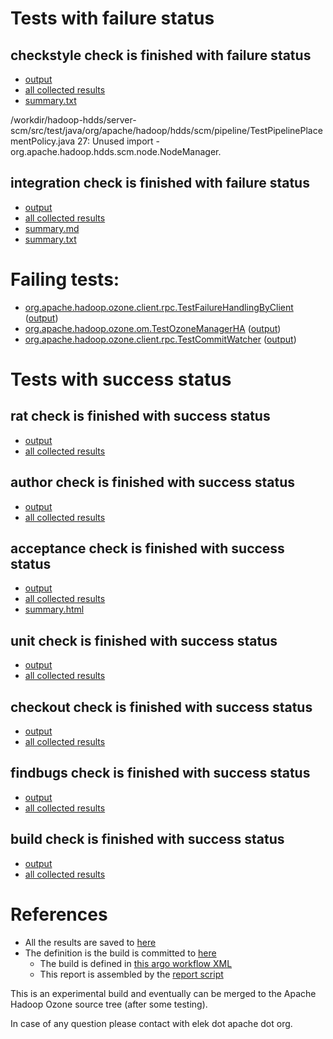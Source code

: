 # Tests with failure status

## checkstyle check is finished with failure status

   * [output](https://raw.githubusercontent.com/elek/ozone-ci/master/pr/pr-hdds-1569-m8pq5/checkstyle/output.log)
   * [all collected results](https://github.com/elek/ozone-ci/tree/master/pr/pr-hdds-1569-m8pq5/checkstyle)
   * [summary.txt](https://github.com/elek/ozone-ci/tree/master/pr/pr-hdds-1569-m8pq5/checkstyle/summary.txt)

/workdir/hadoop-hdds/server-scm/src/test/java/org/apache/hadoop/hdds/scm/pipeline/TestPipelinePlacementPolicy.java
 27: Unused import - org.apache.hadoop.hdds.scm.node.NodeManager.

## integration check is finished with failure status

   * [output](https://raw.githubusercontent.com/elek/ozone-ci/master/pr/pr-hdds-1569-m8pq5/integration/output.log)
   * [all collected results](https://github.com/elek/ozone-ci/tree/master/pr/pr-hdds-1569-m8pq5/integration)
   * [summary.md](https://github.com/elek/ozone-ci/tree/master/pr/pr-hdds-1569-m8pq5/integration/summary.md)
   * [summary.txt](https://github.com/elek/ozone-ci/tree/master/pr/pr-hdds-1569-m8pq5/integration/summary.txt)

# Failing tests: 

 * [org.apache.hadoop.ozone.client.rpc.TestFailureHandlingByClient](hadoop-ozone/integration-test/org.apache.hadoop.ozone.client.rpc.TestFailureHandlingByClient.txt) ([output](hadoop-ozone/integration-test/org.apache.hadoop.ozone.client.rpc.TestFailureHandlingByClient-output.txt/))
 * [org.apache.hadoop.ozone.om.TestOzoneManagerHA](hadoop-ozone/integration-test/org.apache.hadoop.ozone.om.TestOzoneManagerHA.txt) ([output](hadoop-ozone/integration-test/org.apache.hadoop.ozone.om.TestOzoneManagerHA-output.txt/))
 * [org.apache.hadoop.ozone.client.rpc.TestCommitWatcher](hadoop-ozone/integration-test/org.apache.hadoop.ozone.client.rpc.TestCommitWatcher.txt) ([output](hadoop-ozone/integration-test/org.apache.hadoop.ozone.client.rpc.TestCommitWatcher-output.txt/))


# Tests with success status

## rat check is finished with success status

   * [output](https://raw.githubusercontent.com/elek/ozone-ci/master/pr/pr-hdds-1569-m8pq5/rat/output.log)
   * [all collected results](https://github.com/elek/ozone-ci/tree/master/pr/pr-hdds-1569-m8pq5/rat)


## author check is finished with success status

   * [output](https://raw.githubusercontent.com/elek/ozone-ci/master/pr/pr-hdds-1569-m8pq5/author/output.log)
   * [all collected results](https://github.com/elek/ozone-ci/tree/master/pr/pr-hdds-1569-m8pq5/author)


## acceptance check is finished with success status

   * [output](https://raw.githubusercontent.com/elek/ozone-ci/master/pr/pr-hdds-1569-m8pq5/acceptance/output.log)
   * [all collected results](https://github.com/elek/ozone-ci/tree/master/pr/pr-hdds-1569-m8pq5/acceptance)
   * [summary.html](https://elek.github.io/ozone-ci/pr/pr-hdds-1569-m8pq5/acceptance/summary.html)


## unit check is finished with success status

   * [output](https://raw.githubusercontent.com/elek/ozone-ci/master/pr/pr-hdds-1569-m8pq5/unit/output.log)
   * [all collected results](https://github.com/elek/ozone-ci/tree/master/pr/pr-hdds-1569-m8pq5/unit)


## checkout check is finished with success status

   * [output](https://raw.githubusercontent.com/elek/ozone-ci/master/pr/pr-hdds-1569-m8pq5/checkout/output.log)
   * [all collected results](https://github.com/elek/ozone-ci/tree/master/pr/pr-hdds-1569-m8pq5/checkout)


## findbugs check is finished with success status

   * [output](https://raw.githubusercontent.com/elek/ozone-ci/master/pr/pr-hdds-1569-m8pq5/findbugs/output.log)
   * [all collected results](https://github.com/elek/ozone-ci/tree/master/pr/pr-hdds-1569-m8pq5/findbugs)


## build check is finished with success status

   * [output](https://raw.githubusercontent.com/elek/ozone-ci/master/pr/pr-hdds-1569-m8pq5/build/output.log)
   * [all collected results](https://github.com/elek/ozone-ci/tree/master/pr/pr-hdds-1569-m8pq5/build)




# References

 * All the results are saved to [here](https://github.com/elek/ozone-ci/tree/master/pr/pr-hdds-1569-m8pq5/)
 * The definition is the build is committed to [here](https://github.com/elek/argo-ozone)
    * The build is defined in [this argo workflow XML](https://github.com/elek/argo-ozone/blob/master/ozone-build.yaml)
    * This report is assembled by the [report script](https://github.com/elek/argo-ozone/blob/master/scripts/report.sh)

This is an experimental build and eventually can be merged to the Apache Hadoop Ozone source tree (after some testing).

In case of any question please contact with elek dot apache dot org.
